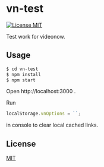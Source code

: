 # vn-test

[![License MIT][license-image]](LICENSE)

Test work for videonow.

## Usage
```bash
$ cd vn-test
$ npm install
$ npm start
```
Open http://localhost:3000 .

Run
```js
localStorage.vnOptions = ``;
```
in console to clear local cached links.

## License
[MIT](LICENSE)

[license-image]: https://img.shields.io/badge/license-MIT-blue.svg
  "The MIT License"